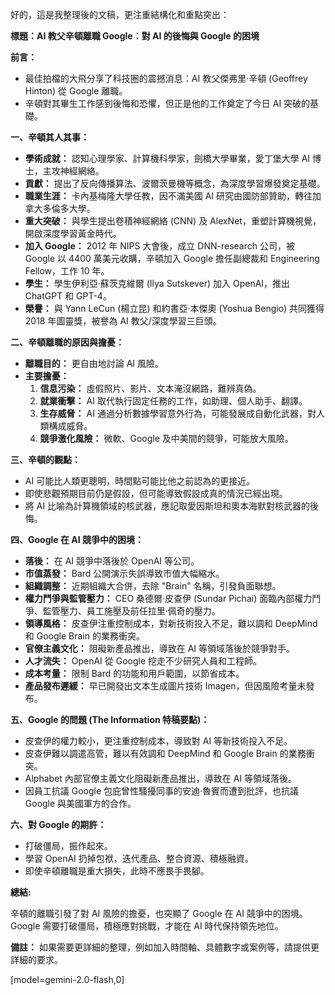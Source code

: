 好的，這是我整理後的文稿，更注重結構化和重點突出：

**標題：AI 教父辛頓離職 Google：對 AI 的後悔與 Google 的困境**

**前言：**

*   最佳拍檔的大飛分享了科技圈的震撼消息：AI 教父傑弗里·辛頓 (Geoffrey Hinton) 從 Google 離職。
*   辛頓對其畢生工作感到後悔和恐懼，但正是他的工作奠定了今日 AI 突破的基礎。

**一、辛頓其人其事：**

*   **學術成就：** 認知心理學家、計算機科學家，劍橋大學畢業，愛丁堡大學 AI 博士，主攻神經網絡。
*   **貢獻：** 提出了反向傳播算法、波爾茨曼機等概念，為深度學習爆發奠定基礎。
*   **職業生涯：** 卡內基梅隆大學任教，因不滿美國 AI 研究由國防部贊助，轉往加拿大多倫多大學。
*   **重大突破：** 與學生提出卷積神經網絡 (CNN) 及 AlexNet，重塑計算機視覺，開啟深度學習黃金時代。
*   **加入 Google：** 2012 年 NIPS 大會後，成立 DNN-research 公司，被 Google 以 4400 萬美元收購，辛頓加入 Google 擔任副總裁和 Engineering Fellow，工作 10 年。
*   **學生：** 學生伊利亞·蘇茨克維爾 (Ilya Sutskever) 加入 OpenAI，推出 ChatGPT 和 GPT-4。
*   **榮譽：** 與 Yann LeCun (楊立昆) 和約書亞·本傑奧 (Yoshua Bengio) 共同獲得 2018 年圖靈獎，被譽為 AI 教父/深度學習三巨頭。

**二、辛頓離職的原因與擔憂：**

*   **離職目的：** 更自由地討論 AI 風險。
*   **主要擔憂：**
    1.  **信息污染：** 虛假照片、影片、文本淹沒網路，難辨真偽。
    2.  **就業衝擊：** AI 取代執行固定任務的工作，如助理、個人助手、翻譯。
    3.  **生存威脅：** AI 通過分析數據學習意外行為，可能發展成自動化武器，對人類構成威脅。
    4.  **競爭激化風險：** 微軟、Google 及中美間的競爭，可能放大風險。

**三、辛頓的觀點：**

*   AI 可能比人類更聰明，時間點可能比他之前認為的更接近。
*   即使悲觀預期目前仍是假設，但可能導致假設成真的情況已經出現。
*   將 AI 比喻為計算機領域的核武器，應記取愛因斯坦和奧本海默對核武器的後悔。

**四、Google 在 AI 競爭中的困境：**

*   **落後：** 在 AI 競爭中落後於 OpenAI 等公司。
*   **市值蒸發：** Bard 公開演示失誤導致市值大幅縮水。
*   **組織調整：** 近期組織大合併，去除 "Brain" 名稱，引發負面聯想。
*   **權力鬥爭與監管壓力：** CEO 桑德爾·皮查伊 (Sundar Pichai) 面臨內部權力鬥爭、監管壓力、員工施壓及前任拉里·佩奇的壓力。
*   **領導風格：** 皮查伊注重控制成本，對新技術投入不足，難以調和 DeepMind 和 Google Brain 的業務衝突。
*   **官僚主義文化：** 阻礙新產品推出，導致在 AI 等領域落後於競爭對手。
*   **人才流失：** OpenAI 從 Google 挖走不少研究人員和工程師。
*   **成本考量：** 限制 Bard 的功能和用戶範圍，以節省成本。
*   **產品發布遲緩：** 早已開發出文本生成圖片技術 Imagen，但因風險考量未發布。

**五、Google 的問題 (The Information 特稿要點)：**

*   皮查伊的權力較小，更注重控制成本，導致對 AI 等新技術投入不足。
*   皮查伊難以調遣高管，難以有效調和 DeepMind 和 Google Brain 的業務衝突。
*   Alphabet 內部官僚主義文化阻礙新產品推出，導致在 AI 等領域落後。
*   因員工抗議 Google 包庇曾性騷擾同事的安迪·魯賓而遭到批評，也抗議 Google 與美國軍方的合作。

**六、對 Google 的期許：**

*   打破僵局，振作起來。
*   學習 OpenAI 扔掉包袱，迭代產品、整合資源、積極融資。
*   即使辛頓離職是重大損失，此時不應畏手畏腳。

**總結:**

辛頓的離職引發了對 AI 風險的擔憂，也突顯了 Google 在 AI 競爭中的困境。Google 需要打破僵局，積極應對挑戰，才能在 AI 時代保持領先地位。

**備註：** 如果需要更詳細的整理，例如加入時間軸、具體數字或案例等，請提供更詳細的要求。

[model=gemini-2.0-flash,0]
